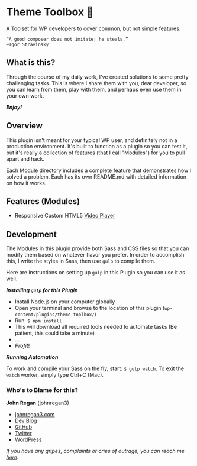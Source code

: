 # Theme Toolbox 💼 

A Toolset for WP developers to cover common, but not simple features.

```
“A good composer does not imitate; he steals.”
—Igor Stravinsky
```

## What is this?

Through the course of my daily work, I've created solutions to some pretty challenging tasks.  This is where I share them with you, dear developer, so you can learn from them, play with them, and perhaps even use them in your own work. 

***Enjoy!***

## Overview

This plugin isn't meant for your typical WP user, and definitely not in a production environment.  It's built to function as a plugin so you can test it, but it's really a collection of features (that I call "Modules") for you to pull apart and hack.

Each Module directory includes a complete feature that demonstrates how I solved a problem.  Each has its own README.md with detailed information on how it works.

## Features (Modules)

* Responsive Custom HTML5 [Video Player](https://github.com/johnregan3/theme-toolbox/tree/master/modules/video-player)

## Development

The Modules in this plugin provide both Sass and CSS files so that you can modify them based on whatever flavor you prefer.  In order to accomplish this, I write the styles in Sass, then use `gulp` to compile them.

Here are instructions on setting up `gulp` in this Plugin so you can use it as well.

***Installing `gulp` for this Plugin***

- Install Node.js on your computer globally
- Open your terminal and browse to the location of this plugin (`wp-content/plugins/theme-toolbox/`)
- Run: `$ npm install`
- This will download all required tools needed to automate tasks (Be patient, this could take a minute)
- ...
- *Profit*!

***Running Automation***

To work and compile your Sass on the fly, start: `$ gulp watch`.
To exit the `watch` worker, simply type Ctrl+C (Mac).

### Who's to Blame for this?

**John Regan** (johnregan3)
- [johnregan3.com](http://johnregan3.com)
- [Dev Blog](http://johnregan3.co)
- [GitHub](https://github.com/johnregan3)
- [Twitter](https://twitter.com/johnregan3)
- [WordPress](https://profiles.wordpress.org/johnregan3)

*If you have any gripes, complaints or cries of outrage, you can reach me [here](https://www.youtube.com/watch?v=3j9XNhrwVtY).*